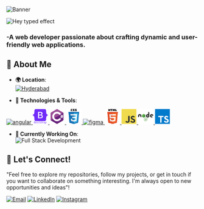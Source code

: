 ![Banner](https://webcoder.co.in/wp-content/uploads/2021/04/website.gif)


<img src="https://readme-typing-svg.herokuapp.com?font=Fredoka&weight=700&size=55&pause=100&color=FFcc4d&width=870&height=95&lines=Hello%2C+I'm+RAHUL+%F0%9F%91%8B" alt="Hey typed effect"/>

<h3>-A web developer passionate about crafting dynamic and user-friendly web applications.</h3>


## 🚀 About Me

- **🌍 Location**: <br>
[![Hyderabad](https://img.shields.io/badge/Hyderabad-b20238?style=for-the-badge&logo=googlemaps&logoColor=white)](https://www.google.com/maps/place/Hyderabad)

- **🔧 Technologies & Tools**: <br>

<p align="left"> <a href="https://angular.io" target="_blank" rel="noreferrer"> <img src="https://angular.io/assets/images/logos/angular/angular.svg" alt="angular" width="40" height="40"/> </a> <a href="https://getbootstrap.com" target="_blank" rel="noreferrer"> <img src="https://raw.githubusercontent.com/devicons/devicon/master/icons/bootstrap/bootstrap-plain-wordmark.svg" alt="bootstrap" width="40" height="40"/> </a> <a href="https://www.w3schools.com/cs/" target="_blank" rel="noreferrer"> <img src="https://raw.githubusercontent.com/devicons/devicon/master/icons/csharp/csharp-original.svg" alt="csharp" width="40" height="40"/> </a> <a href="https://www.w3schools.com/css/" target="_blank" rel="noreferrer"> <img src="https://raw.githubusercontent.com/devicons/devicon/master/icons/css3/css3-original-wordmark.svg" alt="css3" width="40" height="40"/> </a> <a href="https://www.figma.com/" target="_blank" rel="noreferrer"> <img src="https://www.vectorlogo.zone/logos/figma/figma-icon.svg" alt="figma" width="40" height="40"/> </a> <a href="https://www.w3.org/html/" target="_blank" rel="noreferrer"> <img src="https://raw.githubusercontent.com/devicons/devicon/master/icons/html5/html5-original-wordmark.svg" alt="html5" width="40" height="40"/> </a> <a href="https://developer.mozilla.org/en-US/docs/Web/JavaScript" target="_blank" rel="noreferrer"> <img src="https://raw.githubusercontent.com/devicons/devicon/master/icons/javascript/javascript-original.svg" alt="javascript" width="40" height="40"/> </a> <a href="https://nodejs.org" target="_blank" rel="noreferrer"> <img src="https://raw.githubusercontent.com/devicons/devicon/master/icons/nodejs/nodejs-original-wordmark.svg" alt="nodejs" width="40" height="40"/> </a> <a href="https://www.typescriptlang.org/" target="_blank" rel="noreferrer"> <img src="https://raw.githubusercontent.com/devicons/devicon/master/icons/typescript/typescript-original.svg" alt="typescript" width="40" height="40"/> </a> </p>



- **💼 Currently Working On**: <br>
![Full Stack Development](https://img.shields.io/badge/Full_Stack_Development-ff9a8d?style=for-the-badge&logo=code&logoColor=white)

## 🎉 Let's Connect!

"Feel free to explore my repositories, follow my projects, or get in touch if you want to collaborate on something interesting. I'm always open to new opportunities and ideas"!

[![Email](https://img.shields.io/badge/Email-0A66C2?style=for-the-badge&logo=gmail&logoColor=white)](mailto:rohithlokasani@gmail.com)
[![LinkedIn](https://img.shields.io/badge/LinkedIn-0077B5?style=for-the-badge&logo=linkedin&logoColor=white)](https://www.linkedin.com/in/rahullokasani05/)
[![Instagram](https://img.shields.io/badge/Instagram-E4405F?style=for-the-badge&logo=instagram&logoColor=white)](https://instagram.com/only._.me__05)
